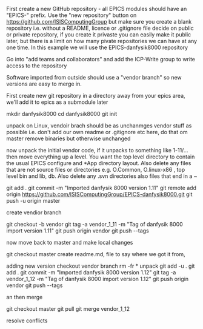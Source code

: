 First create a new GitHub repository - all EPICS modules should have an "EPICS-" prefix. Use the "new repository" button on https://github.com/ISISComputingGroup but make sure you create a blank repository i.e. without a README, licence or .gitignore file     decide on public or private repository, if you create it privaste you can easily make it public later, but there is a limit on how many pivate repositories we can have at any one time. In this example we will use the EPICS-danfysik8000 repository

Go into "add teams and collaborators" and add the ICP-Write group to write access to the repository

Software imported from outside should use a "vendor branch" so new versions are easy to merge in.

First create new git repository in a directory away from your epics area, we'll add it to epics as a submodule later

mkdir danfysik8000
cd danfysik8000
git init

unpack on Linux, vendoir brach should be as unchanmges vendor stuff as possible i.e. don't add our own readme or .gitignore etc here, do that om master    remove binaries but otherwise unchanged
 
now unpack the initial vendor code, if it unpacks to something like 1-11/... then move everything up a level. You want the top level directory to contain the usual EPICS configure and *App directory layout. Also delete any files that are not source files or directories e.g. O.Common, O.linux-x86 , top level bin and lib, db.  Also delete any .svn directories
also files that end in a ~
 
git add .
git commit -m "Imported danfysik 8000 version 1.11"
git remote add origin https://github.com/ISISComputingGroup/EPICS-danfysik8000.git
git push -u origin master

create vendior branch

git checkout -b vendor
git tag -a vendor_1_11 -m "Tag of danfysik 8000 import version 1.11"
git push origin vendor
git push --tags

now move back to master and make local changes

git checkout master
create readme.md, file to say where we got it from, 


adding new version
checkout vendor branch
rm -fr *
unpack
git add -u .
git add .
git commit -m "Imported danfysik 8000 version 1.12"
git tag -a vendor_1_12 -m "Tag of danfysik 8000 import version 1.12"
git push origin vendor
git push --tags

an then merge

git checkout master
git pull
git merge vendor_1_12

resolve conflicts





